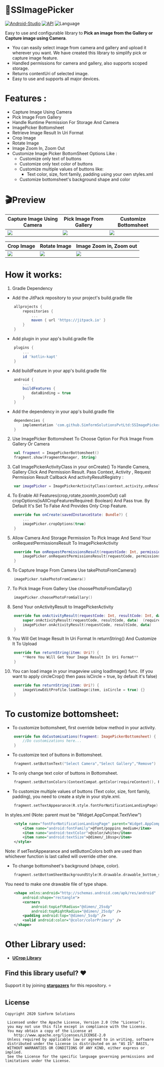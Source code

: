 # 📸SSImagePicker 

[![Android-Studio](https://img.shields.io/badge/Android%20Studio-4.0+-orange.svg?style=flat)](https://developer.android.com/studio/)
[![API](https://img.shields.io/badge/API-19%2B-brightgreen.svg?style=flat)](https://android-arsenal.com/api?level=19)
![Language](https://img.shields.io/badge/language-Kotlin-orange.svg)

Easy to use and configurable library to **Pick an image from the Gallery or Capture image using Camera**.

* You can easily select image from camera and gallery and upload it wherever you want. We have created this library to simplify pick or capture image feature.
* Handled permissions for camera and gallery, also supports scoped storage.
* Returns contentUri of selected image.
* Easy to use and supports all major devices.

# Features :

* Capture Image Using Camera
* Pick Image From Gallery
* Handle Runtime Permission For Storage And Camera
* ImagePicker Bottomsheet 
* Retrieve Image Result In Uri Format
* Crop Image
* Rotate Image
* Image Zoom In, Zoom Out
* Customize Image Picker BottomSheet Options Like :
     - Customize only text of buttons
     - Customize only text color of buttons
     - Customize multiple values of buttons like:
          - Text color, size, font family, padding using your own styles.xml
     - Customize bottomsheet's background shape and color


# 🎬Preview

| Capture Image Using Camera | Pick Image From Gallery | Customize Bottomsheet |
|--|--|--|
| ![](camera_pic.gif) | ![](gallery_pic.gif) | ![](custom_bottomsheet.gif) |

| Crop Image | Rotate Image | Image Zoom in, Zoom out |
|--|--|--|
| ![](crop_pic.gif) | ![](rotate_pic.gif) | ![](zoom_pic.gif)

# How it works:

1. Gradle Dependency

- Add the JitPack repository to your project's build.gradle file

```groovy
    allprojects {
        repositories {
            ...
    	    maven { url 'https://jitpack.io' }
        }
    }
```
- Add plugin in your app's build.gradle file

```groovy
    plugins {
        ...
        id 'kotlin-kapt'
    } 
```
- Add buildFeature in your app's build.gradle file

```groovy
    android {
        ...
        buildFeatures {
            dataBinding = true
        }
    }
```

- Add the dependency in your app's build.gradle file

```groovy
    dependencies {
        implementation 'com.github.SimformSolutionsPvtLtd:SSImagePicker:1.4'
    }
```
2. Use ImagePicker Bottomsheet To Choose Option For Pick Image From Gallery Or Camera

```kotlin
    val fragment = ImagePickerBottomsheet()
    fragment.show(FragmentManager, String) 
```
3. Call ImagePickerActivityClass in your onCreate() To Handle Camera, Gallery Click And Permission Result. Pass Context, Activity , Request Permission Result Callback And activityResultRegistry :

```kotlin
    var imagePicker = ImagePickerActivityClass(context,activity,onResult_Callback,activityResultRegistry)
```

4. To Enable All Features(crop,rotate,zoomIn,zoomOut) call cropOptions(isAllCropFeaturesRequired: Boolean) And Pass true. By Default It's Set To False And Provides Only Crop Feature.

```kotlin
    override fun onCreate(savedInstanceState: Bundle?) {
        ...
        imagePicker.cropOptions(true)
    }
```

5. Allow Camera And Storage Permission To Pick Image And Send Your onRequestPermissionsResult To ImagePickerActivity

```kotlin
    override fun onRequestPermissionsResult(requestCode: Int, permissions: Array<out String>, grantResults: IntArray) {
        imagePicker.onRequestPermissionsResult(requestCode, permissions, grantResults)
    }
```
6. To Capture Image From Camera Use takePhotoFromCamera()

```kotlin
    imagePicker.takePhotoFromCamera()
```
7. To Pick Image From Gallery Use choosePhotoFromGallary()

```kotlin
    imagePicker.choosePhotoFromGallary()
```
8. Send Your onActivityResult to ImagePickerActivity

```kotlin
    override fun onActivityResult(requestCode: Int, resultCode: Int, data: Intent?) {
        super.onActivityResult(requestCode, resultCode, data)  (required)
        imagePicker.onActivityResult(requestCode, resultCode, data)
    }
```
9. You Will Get Image Result In Uri Format In returnString() And Customize It To Upload 

```kotlin
    override fun returnString(item: Uri?) {
        **Here You Will Get Your Image Result In Uri Format**
    }
```
10. You can load image in your imageview using loadImage() func. (If you want to apply circleCrop() then pass isCircle = true, by default it's false)

```kotlin
    override fun returnString(item: Uri?) {
        imageViewEditProfile.loadImage(item, isCircle = true) {}
    }
```

# To customize bottomsheet:
* To customize bottomsheet, first override below method in your activity.
```kotlin
    override fun doCustomisations(fragment: ImagePickerBottomsheet) {
        //Do customizations here...
    }
```
* To customize text of buttons in Bottomsheet.
```kotlin
    fragment.setButtonText("Select Camera","Select Gallery","Remove")
```
* To only change text color of buttons in Bottomsheet.
```kotlin
    fragment.setButtonColors(ContextCompat.getColor(requireContext(), R.color.colorPrimary))
```
* To customize multiple values of buttons (Text color, size, font family, padding), you need to create a style in your style.xml.
```kotlin
    fragment.setTextAppearance(R.style.fontForNotificationLandingPage)
```
In styles.xml (Note: parent must be "Widget.AppCompat.TextView")
```xml
    <style name="fontForNotificationLandingPage" parent="Widget.AppCompat.TextView">
        <item name="android:fontFamily">@font/poppins_medium</item>
        <item name="android:textColor">@color/white</item>
        <item name="android:textSize">@dimen/_18ssp</item>
    </style>
```
Note: if setTextAppearance and setButtonColors both are used than whichever function is last called will override other one.
* To change bottomsheet's background (shape, color).
```kotlin
    fragment.setBottomSheetBackgroundStyle(R.drawable.drawable_bottom_sheet_dialog)
```
You need to make one drawable file of type shape.
```xml
    <shape xmlns:android="http://schemas.android.com/apk/res/android"
        android:shape="rectangle">
        <corners
            android:topLeftRadius="@dimen/_25sdp"
            android:topRightRadius="@dimen/_25sdp" />
        <padding android:top="@dimen/_5sdp" />
        <solid android:color="@color/colorPrimary" />
    </shape>
```
# Other Library used:
* __[UCrop Library](https://github.com/Yalantis/uCrop)__

## Find this library useful? :heart:
Support it by joining __[stargazers](https://github.com/SimformSolutionsPvtLtd/SSImagePicker/stargazers)__ for this repository. :star:

## License

```
Copyright 2020 Simform Solutions

 Licensed under the Apache License, Version 2.0 (the "License");
 you may not use this file except in compliance with the License.
 You may obtain a copy of the License at
    http://www.apache.org/licenses/LICENSE-2.0
 Unless required by applicable law or agreed to in writing, software
 distributed under the License is distributed on an "AS IS" BASIS,
 WITHOUT WARRANTIES OR CONDITIONS OF ANY KIND, either express or implied.
 See the License for the specific language governing permissions and limitations under the License.
```
